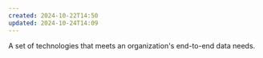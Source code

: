 ```yaml
---
created: 2024-10-22T14:50
updated: 2024-10-24T14:09
---
```

A set of technologies that meets an organization's end-to-end data needs.